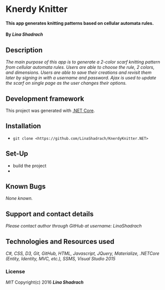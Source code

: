 
# Knerdy Knitter
#### This app generates knitting patterns based on cellular automata rules.
#### By _Lina Shadrach_
## Description
_The main purpose of this app is to generate a 2-color scarf knitting pattern from cellular automata rules. Users are able to choose the rule, 2 colors, and dimensions. Users are able to save their creations and revisit them later by signing in with a username and password. Ajax is used to update the scarf on single page as the user changes their options._

## Development framework
This project was generated with [.NET Core](https://www.microsoft.com/net/core#windowsvs2015).

## Installation

* `git clone <https://github.com/LinaShadrach/KnerdyKnitter.NET>`

## Set-Up
* build the project
 * 

## Known Bugs

_None known._

## Support and contact details
_Please contact author through GitHub at username: LinaShadrach_

## Technologies and Resources used
_C#, CSS, D3, Git, GitHub, HTML, Javascript, JQuery, Materialize, .NETCore (Entity, Identity, MVC, etc.), SSMS, Visual Studio 2015_

### License
_MIT_
 Copyright(c) 2016 ***Lina Shadrach***
